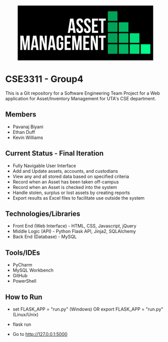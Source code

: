 <p align=center>
 <img src="https://raw.githubusercontent.com/pavanaj/CSE3311-Group4/master/AMA logo.png"/>
</p>

# CSE3311 - Group4
This is a Git repository for a Software Engineering Team Project for a Web application for Asset/Inventory Management for UTA's CSE department. 

## Members
* Pavanaj Biyani 
* Ethan Duff
* Kevin Williams

## Current Status - Final Iteration
* Fully Navigable User Interface
* Add and Update assets, accounts, and custodians
* View any and all stored data based on specified criteria
* Record when an Asset has been taken off-campus
* Record when an Asset is checked into the system
* Handle stolen, surplus or lost assets by creating reports
* Export results as Excel files to facilitate use outside the system

## Technologies/Libraries
* Front End (Web Interface) - HTML, CSS, Javascript, jQuery
* Middle Logic (API) - Python Flask API, Jinja2, SQLAlchemy
* Back End (Database) - MySQL

## Tools/IDEs
* PyCharm
* MySQL Workbench
* GitHub
* PowerShell

## How to Run 
* set FLASK_APP = "run.py" (Windows) OR export FLASK_APP = "run.py" (Linux/Unix)

* flask run

* Go to http://127.0.0.1:5000
